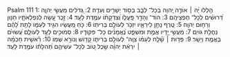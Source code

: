 Psalm 111
1: הַ֥לְלוּ יָ֨הּ ׀ אוֹדֶ֣ה יְ֭הוָה בְּכָל־ לֵבָ֑ב בְּס֖וֹד יְשָׁרִ֣ים וְעֵדָֽה׃
2: גְּ֭דֹלִים מַעֲשֵׂ֣י יְהוָ֑ה דְּ֝רוּשִׁ֗ים לְכָל־ חֶפְצֵיהֶֽם׃
3: הוֹד־ וְהָדָ֥ר פָּֽעֳל֑וֹ וְ֝צִדְקָת֗וֹ עֹמֶ֥דֶת לָעַֽד׃
4: זֵ֣כֶר עָ֭שָׂה לְנִפְלְאֹתָ֑יו חַנּ֖וּן וְרַח֣וּם יְהוָֽה׃
5: טֶ֭רֶף נָתַ֣ן לִֽירֵאָ֑יו יִזְכֹּ֖ר לְעוֹלָ֣ם בְּרִיתֽוֹ׃
6: כֹּ֣חַ מַ֭עֲשָׂיו הִגִּ֣יד לְעַמּ֑וֹ לָתֵ֥ת לָ֝הֶ֗ם נַחֲלַ֥ת גּוֹיִֽם׃
7: מַעֲשֵׂ֣י יָ֭דָיו אֱמֶ֣ת וּמִשְׁפָּ֑ט נֶ֝אֱמָנִ֗ים כָּל־ פִּקּוּדָֽיו׃
8: סְמוּכִ֣ים לָעַ֣ד לְעוֹלָ֑ם עֲ֝שׂוּיִ֗ם בֶּאֱמֶ֥ת וְיָשָֽׁר׃
9: פְּד֤וּת ׀ שָׁ֘לַ֤ח לְעַמּ֗וֹ צִוָּֽה־ לְעוֹלָ֥ם בְּרִית֑וֹ קָד֖וֹשׁ וְנוֹרָ֣א שְׁמֽוֹ׃
10: רֵ֘אשִׁ֤ית חָכְמָ֨ה ׀ יִרְאַ֬ת יְהוָ֗ה שֵׂ֣כֶל ט֭וֹב לְכָל־ עֹשֵׂיהֶ֑ם תְּ֝הִלָּת֗וֹ עֹמֶ֥דֶת לָעַֽד׃